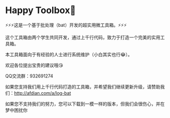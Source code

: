 # Happy Toolbox🧰
⚡️⚡️⚡️这是一个基于批处理（bat）开发的超实用微工具箱。⚡️⚡️⚡️

这个工具箱由两个学生共同开发，通过上千行代码，致力于打造一个完美的实用工具箱。

本工具箱面向于有经验的人士进行系统维护（小白其实也行😂）。

欢迎各位提出宝贵的建议哦😘

QQ交流群：932691274

如果您支持我们用上千行代码打造的工具箱，并希望我们继续更新升级，请赞助我们：http://afdian.com/a/log-bat

如果您不支持我们的努力，您可以下载到一模一样的版本，但我们会很伤心，并在梦中困扰你
